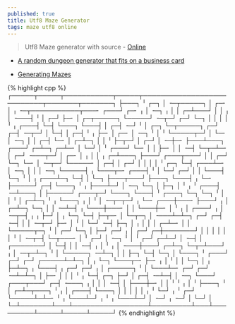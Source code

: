 ```yaml
---
published: true
title: Utf8 Maze Generator
tags: maze utf8 online
---
```

> Utf8 Maze generator with source - [Online](https://www.vidarholen.net/cgi-bin/labyrinth)

- [A random dungeon generator that fits on a business card](https://news.ycombinator.com/item?id=39420385)

- [	Generating Mazes](https://news.ycombinator.com/item?id=41327933)

{% highlight cpp %}
┌─────┬─────┬───────────┬─────┬───────────────────────────┬───────┬───────┐ 
├───┐ ╵ ┌─┐ │ ╶─┬─────┐ │ ┌─╴ │ ╷ ╶─┬───────────┬───╴ ┌───┘ ┌─╴ ╷ │ ╶─┐ ╷ │ 
│ ┌─┴───┘ │ │ ╷ │ ╶───┤ ╵ │ ┌─┘ ├─╴ │ ┌─┬─────┐ └─────┘ ╶─┬─┘ ┌─┘ └─┐ │ │ │ 
│ ╵ ╷ ┌───┤ └─┤ └───┐ └───┤ │ ┌─┤ ╶─┘ ╵ │ ┌─┐ └─┬─────┐ ┌─┘ ┌─┤ ╶─┬─┘ │ └─┤ 
│ ┌─┤ ╵ ╷ ├─╴ │ ┌─╴ │ ╶─┐ ╵ │ ╵ └─────┬─┘ │ └─╴ │ ╶─┐ │ │ ┌─┤ └─╴ │ ┌─┴─┐ │ 
│ ╵ ├─┬─┘ │ ┌─┘ │ ╶─┼─╴ ├───┴───┐ ┌───┘ ┌─┴─┐ ┌─┴─╴ │ └─┘ │ ╵ ┌───┘ └─╴ │ │ 
├─╴ │ │ ╶─┤ └─┬─┴─╴ │ ┌─┘ ╶───┬─┘ │ ┌─╴ │ ╷ │ │ ╷ ┌─┴───┐ ├───┘ ┌───┬───┘ │ 
│ ┌─┘ └─┐ └─╴ │ ╶─┬─┘ └─────╴ │ ┌─┤ │ ┌─┘ │ │ │ │ ╵ ┌─┐ └─┤ ┌───┴─╴ │ ╶─┐ │ 
│ │ ╶─┐ └─────┤ ╷ └───┬─╴ ┌───┤ ╵ │ └─┘ ┌─┘ │ │ └───┤ └─┐ ╵ │ ╷ ┌───┴─┐ └─┤ 
│ └─┐ ├───┬───┘ ├───┐ └───┤ ╷ └─╴ ├─────┘ ┌─┤ └───┐ ╵ ╷ ├───┴─┘ │ ╶─┐ └─┐ │ 
├─┐ │ ╵ ╷ ╵ ┌───┤ ╶─┴───┐ │ ├─────┘ ┌───┬─┘ └───┐ └───┤ ╵ ┌───┐ └─┐ └─┐ ╵ │ 
│ ╵ │ ┌─┴─┐ ╵ ╷ └───┐ ╷ │ ╵ │ ╶─┬─┬─┘ ╷ └─╴ ┌───┼───╴ ├───┘ ╷ │ ┌─┴─┐ └─┐ │ 
│ ╶─┴─┤ ╷ └───┼───╴ │ │ └───┼─╴ │ ╵ ╷ │ ┌───┘ ╷ │ ╶─┬─┤ ╷ ╷ ├─┘ │ ╷ └─┐ └─┤ 
├─┬─╴ │ └─┬─┐ │ ╶───┴─┴─┐ ┌─┘ ┌─┤ ╶─┤ │ │ ╶─┬─┘ ├─╴ │ ╵ │ └─┘ ╶─┤ ├─┐ │ ╷ │ 
│ │ ┌─┴─╴ │ │ └─────┬─┐ ╵ │ ┌─┘ └─┐ │ ├─┘ ┌─┘ ╷ │ ┌─┘ ┌─┼───────┘ │ │ │ │ │ 
│ ╵ │ ╶─┬─┤ └─┬───╴ │ ╵ ┌─┘ │ ╶─┐ ╵ │ ╵ ┌─┘ ┌─┴─┘ │ ╶─┤ │ ┌───────┘ │ └─┤ │ 
│ ╶─┤ ╷ │ ╵ ╷ │ ╶───┼───┘ ┌─┴─┐ └─┬─┴───┘ ╷ │ ╶─┬─┴─┐ ╵ │ └─────┐ ╶─┴─┐ │ │ 
├─┐ └─┤ └─┐ │ └───┐ ╵ ┌───┘ ┌─┘ ┌─┘ ┌─────┴─┴─┐ │ ╷ └─┐ └───┬─╴ ├─╴ ╷ │ ╵ │ 
│ └─┐ │ ╷ ├─┴─┐ ╷ └───┤ ╷ ┌─┘ ┌─┘ ╷ │ ┌─────┐ ╵ │ └───┴─╴ ┌─┘ ┌─┘ ╶─┴─┴─┐ │ 
├─╴ │ │ │ ╵ ╷ └─┤ ┌─┐ ├─┘ │ ┌─┤ ╶─┴─┤ │ ╶─┐ └───┘ ┌───┬───┘ ┌─┤ ╶───┐ ╷ │ │ 
│ ╶─┤ │ ├───┼─╴ │ │ ╵ ╵ ╷ │ ╵ ├───┐ ╵ │ ┌─┴─┬───┐ ╵ ╷ │ ┌───┤ └───┐ │ │ │ │ 
│ ╷ ╵ └─┘ ╷ ╵ ┌─┘ └─────┴─┴─╴ ╵ ╷ └───┴─┘ ╷ ╵ ╷ └───┴─┘ │ ╶─┘ ╷ ╶─┘ │ └─┘ │ 
└─┴───────┴───┴─────────────────┴─────────┴───┴─────────┴─────┴─────┴─────┘ 
{% endhighlight %}
